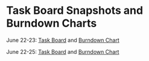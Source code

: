 # Task Board Snapshots and Burndown Charts 

June 22-23:  [Task Board](/Task_Board_Day1-2.png) and [Burndown Chart](/Burndown_Day1-2.png)

June 22-25:  [Task Board](/Task_Board_Day1-4.png) and [Burndown Chart](/Burndown_Day1-4.png)
